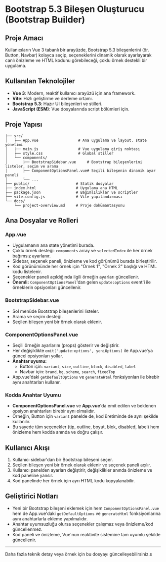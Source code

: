# Bootstrap 5.3 Bileşen Oluşturucu (Bootstrap Builder)

## Proje Amacı
Kullanıcıların Vue 3 tabanlı bir arayüzde, Bootstrap 5.3 bileşenlerini (ör. Button, Navbar) kolayca seçip, seçeneklerini dinamik olarak ayarlayarak canlı önizleme ve HTML kodunu görebileceği, çoklu örnek destekli bir uygulama.

## Kullanılan Teknolojiler
- **Vue 3**: Modern, reaktif kullanıcı arayüzü için ana framework.
- **Vite**: Hızlı geliştirme ve derleme ortamı.
- **Bootstrap 5.3**: Hazır UI bileşenleri ve stilleri.
- **JavaScript (ESM)**: Vue dosyalarında script bölümleri için.

## Proje Yapısı

```
├── src/
│   ├── App.vue                  # Ana uygulama ve layout, state yönetimi
│   ├── main.js                  # Vue uygulama giriş noktası
│   ├── style.css                # Global stiller
│   └── components/
│       ├── BootstrapSidebar.vue     # Bootstrap bileşenlerini listeler, seçim ve arama
│       ├── ComponentOptionsPanel.vue# Seçili bileşenin dinamik ayar paneli
│       └── ...
├── public/                     # Statik dosyalar
├── index.html                  # Uygulama ana HTML
├── package.json                # Bağımlılıklar ve scriptler
├── vite.config.js              # Vite yapılandırması
└── docs/
    └── project-overview.md     # Proje dokümantasyonu
```

## Ana Dosyalar ve Rolleri

### App.vue
- Uygulamanın ana state yönetimi burada.
- Çoklu örnek desteği: `components` array ve `selectedIndex` ile her örnek bağımsız ayarlanır.
- Sidebar, seçenek paneli, önizleme ve kod görünümü burada birleştirilir.
- Kod görünümünde her örnek için "Örnek 1", "Örnek 2" başlığı ve HTML kodu listelenir.
- Seçenekler paneli açıldığında ilgili örneğin ayarları güncellenir.
- **Önemli:** `ComponentOptionsPanel`'dan gelen `update:options` event'i ile örneklerin opsiyonları güncellenir.

### BootstrapSidebar.vue
- Sol menüde Bootstrap bileşenlerini listeler.
- Arama ve seçim desteği.
- Seçilen bileşen yeni bir örnek olarak eklenir.

### ComponentOptionsPanel.vue
- Seçili örneğin ayarlarını (props) gösterir ve değiştirir.
- Her değişiklikte `emit('update:options', yeniOptions)` ile App.vue'ya güncel opsiyonları yollar.
- **Anahtar uyumu:**
  - Button için: `variant`, `size`, `outline`, `block`, `disabled`, `label`
  - Navbar için: `brand`, `bg`, `scheme`, `search`, `fixedTop`
- App.vue'daki `getDefaultOptions` ve `generateHtml` fonksiyonları ile birebir aynı anahtarları kullanır.

### Kodda Anahtar Uyumu
- **ComponentOptionsPanel.vue** ve **App.vue**'da emit edilen ve beklenen opsiyon anahtarları birebir aynı olmalıdır.
- Örneğin, Button için `variant` panelde de, kod üretiminde de aynı şekilde kullanılır.
- Bu sayede tüm seçenekler (tip, outline, boyut, blok, disabled, label) hem önizleme hem kodda anında ve doğru çalışır.

## Kullanıcı Akışı
1. Kullanıcı sidebar'dan bir Bootstrap bileşeni seçer.
2. Seçilen bileşen yeni bir örnek olarak eklenir ve seçenek paneli açılır.
3. Kullanıcı panelden ayarları değiştirir, değişiklikler anında önizleme ve kod paneline yansır.
4. Kod panelinde her örnek için ayrı HTML kodu kopyalanabilir.

## Geliştirici Notları
- Yeni bir Bootstrap bileşeni eklemek için hem `ComponentOptionsPanel.vue` hem de App.vue'daki `getDefaultOptions` ve `generateHtml` fonksiyonlarına aynı anahtarlarla ekleme yapılmalıdır.
- Anahtar uyumsuzluğu olursa seçenekler çalışmaz veya önizleme/kod güncellenmez.
- Kod paneli ve önizleme, Vue'nun reaktivite sistemine tam uyumlu şekilde güncellenir.

---
Daha fazla teknik detay veya örnek için bu dosyayı güncelleyebilirsiniz.s